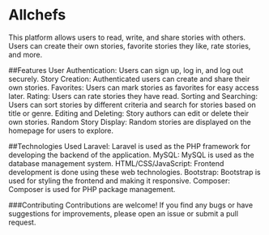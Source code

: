 # Allchefs
This platform allows users to read, write, and share stories with others. Users can create their own stories, favorite stories they like, rate stories, and more.

##Features
User Authentication: Users can sign up, log in, and log out securely.
Story Creation: Authenticated users can create and share their own stories.
Favorites: Users can mark stories as favorites for easy access later.
Rating: Users can rate stories they have read.
Sorting and Searching: Users can sort stories by different criteria and search for stories based on title or genre.
Editing and Deleting: Story authors can edit or delete their own stories.
Random Story Display: Random stories are displayed on the homepage for users to explore.


##Technologies Used
Laravel: Laravel is used as the PHP framework for developing the backend of the application.
MySQL: MySQL is used as the database management system.
HTML/CSS/JavaScript: Frontend development is done using these web technologies.
Bootstrap: Bootstrap is used for styling the frontend and making it responsive.
Composer: Composer is used for PHP package management.

###Contributing
Contributions are welcome! If you find any bugs or have suggestions for improvements, please open an issue or submit a pull request.
